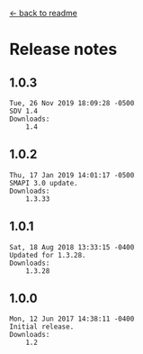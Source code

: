 ﻿﻿[← back to readme](README.md)

# Release notes
## 1.0.3
```
Tue, 26 Nov 2019 18:09:28 -0500
SDV 1.4
Downloads:
    1.4
```

## 1.0.2
```
Thu, 17 Jan 2019 14:01:17 -0500
SMAPI 3.0 update.
Downloads:
    1.3.33
```

## 1.0.1
```
Sat, 18 Aug 2018 13:33:15 -0400
Updated for 1.3.28.
Downloads:
    1.3.28
```

## 1.0.0
```
Mon, 12 Jun 2017 14:38:11 -0400
Initial release.
Downloads:
    1.2
```
